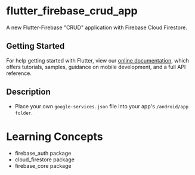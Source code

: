 # flutter_firebase_crud_app

A new Flutter-Firebase "CRUD" application with Firebase Cloud Firestore.

## Getting Started

For help getting started with Flutter, view our
[online documentation](https://flutter.dev/docs), which offers tutorials,
samples, guidance on mobile development, and a full API reference.

## Description

- Place your own ```google-services.json``` file into your app's ```/android/app folder```.

# Learning Concepts

- firebase_auth package
- cloud_firestore package
- firebase_core package